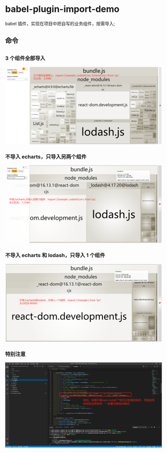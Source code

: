 # babel-plugin-import-demo

babel 插件，实现在项目中把自写的业务组件，按需导入;

## 命令

##

### 3 个组件全部导入

![avatar](/src/assets/img/3个组件全部导入.png)

### 不导入 echarts，只导入另两个组件

![avatar](/src/assets/img/2.png)

### 不导入 echarts 和 lodash，只导入 1 个组件

![avatar](/src/assets/img/3.png)

### 特别注意

![avatar](/src/assets/img/4.png)
